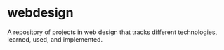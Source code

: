 # webdesign
A repository of projects in web design that tracks different technologies, learned, used, and implemented.
